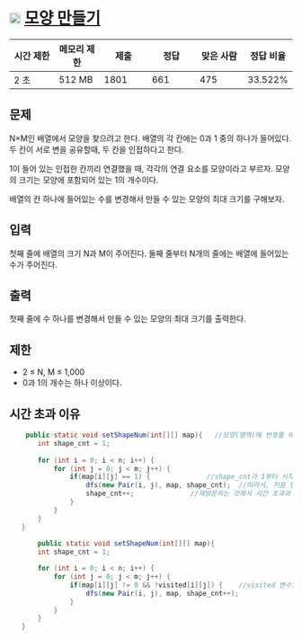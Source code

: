 # <img src="https://d2gd6pc034wcta.cloudfront.net/tier/12.svg" class="solvedac-tier" width=20> [모양 만들기](https://www.acmicpc.net/problem/16932)

<div class="col-md-12">
			<div class="table-responsive">
				<table class="table" id="problem-info">
				<thead>
				<tr>
									<th style="width:16%;">시간 제한</th>
					<th style="width:16%;">메모리 제한</th>
					<th style="width:17%;">제출</th>
					<th style="width:17%;">정답</th>
					<th style="width:17%;">맞은 사람</th>
					<th style="width:17%;">정답 비율</th>
								</tr>
				</thead>
				<tbody>
				<tr>
				<td>2 초 </td>
				<td>512 MB</td>
									<td>1801</td>
					<td>661</td>
					<td>475</td>
					<td>33.522%</td>
								</tr>
				</tbody>
				</table>
			</div>
</div>

## 문제
N×M인 배열에서 모양을 찾으려고 한다. 배열의 각 칸에는 0과 1 중의 하나가 들어있다. 두 칸이 서로 변을 공유할때, 두 칸을 인접하다고 한다.

1이 들어 있는 인접한 칸끼리 연결했을 때, 각각의 연결 요소를 모양이라고 부르자. 모양의 크기는 모양에 포함되어 있는 1의 개수이다.

배열의 칸 하나에 들어있는 수를 변경해서 만들 수 있는 모양의 최대 크기를 구해보자.

## 입력
첫째 줄에 배열의 크기 N과 M이 주어진다. 둘째 줄부터 N개의 줄에는 배열에 들어있는 수가 주어진다.

## 출력
첫째 줄에 수 하나를 변경해서 만들 수 있는 모양의 최대 크기를 출력한다.

## 제한
- 2 ≤ N, M ≤ 1,000
- 0과 1의 개수는 하나 이상이다.


## 시간 초과 이유
 ```java
     public static void setShapeNum(int[][] map){	//모양(영역)에 번호를 매기는 메소드
        int shape_cnt = 1;
        
        for (int i = 0; i < n; i++) {
            for (int j = 0; j < m; j++) {
                if(map[i][j] == 1) {			  //shape_cnt가 1부터 시작하므로 처음 방문한 영역의 인덱스는 아무런 변화가 없다. 
                    dfs(new Pair(i, j), map, shape_cnt);  //따라서, 처음 방문했던 영역이 그 다음 칸 까지 이어져 있다면 다시 방문한다.
                    shape_cnt++;			  //재방문하는 것에서 시간 초과과 나는 것 같다.
                }
            }
        }
    }
    
        public static void setShapeNum(int[][] map){
        int shape_cnt = 1;

        for (int i = 0; i < n; i++) {
            for (int j = 0; j < m; j++) {
                if(map[i][j] != 0 && !visited[i][j]) {	  //visited 변수를 만들어 재방문을 막아줬더니 통과되었다.
                    dfs(new Pair(i, j), map, shape_cnt++);
                }
            }
        }
    }
 ```
 
